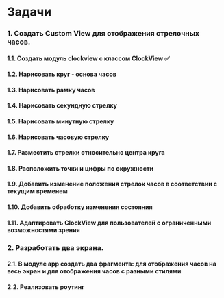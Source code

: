 # Задачи
### 1. Создать Custom View для отображения стрелочных часов.
#### 1.1. Создать модуль clockview с классом ClockView ✅
#### 1.2. Нарисовать круг - основа часов 
#### 1.3. Нарисовать рамку часов
#### 1.4. Нарисовать секундную стрелку
#### 1.5. Нарисовать минутную стрелку
#### 1.6. Нарисовать часовую стрелку
#### 1.7. Разместить стрелки относительно центра круга
#### 1.8. Расположить точки и цифры по окружности
#### 1.9.  Добавить изменение положения стрелок часов в соответствии с текущим временем
#### 1.10. Добавить обработку изменения состояния
#### 1.11. Адаптировать ClockView для пользователей с ограниченными возможностями зрения
### 2. Разработать два экрана.
#### 2.1. В модуле app создать два фрагмента: для отображения часов на весь экран и для отображения часов с разными стилями
#### 2.2. Реализовать роутинг